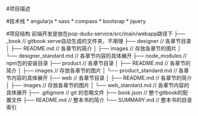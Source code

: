 #项目描述

#技术栈
    * angularjs
    * sass
    * compass
    * bootsrap
    * jquery

#项目结构
    前端开发是放在pop-dudu-service/src/main/webapp路径下
    ├── _book                     // gitbook serve自动生成的文件夹，不用理
    ├── designer                  // 各章节目录
    │   ├── README.md             // 各章节的简介
    │   ├── images                // 存放各章节的图片
    │   └── designer_standard.md  // 各章节内容的具体展开
    ├── node_modules              // npm包的安装目录
    ├── product                   // 各章节目录
    │   ├── README.md             // 各章节的简介
    │   ├── images                // 存放各章节的图片
    │   └── product_standard.md   // 各章节内容的具体展开
    ├── web                       // 各章节目录
    │   ├── README.md             // 各章节的简介
    │   ├── images                // 存放各章节的图片
    │   └── web_standard.md       // 各章节内容的具体展开
    ├── .gitignore                // git 的忽略文件
    ├── book.json                 // 整个gitbook的配置文件
    ├── README.md                 // 整本书的简介
    └── SUMMARY.md                // 整本书的目录索引

    
    